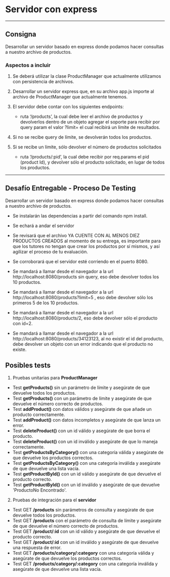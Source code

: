 

# Servidor con express
---

## Consigna

Desarrollar un servidor basado en express donde podamos hacer consultas a nuestro archivo de productos.

### Aspectos a incluir

1. Se deberá utilizar la clase ProductManager que actualmente utilizamos con persistencia de archivos. 

2. Desarrollar un servidor express que, en su archivo app.js importe al archivo de ProductManager que actualmente tenemos.

3. El servidor debe contar con los siguientes endpoints:
    * ruta ‘/products’, la cual debe leer el archivo de productos y devolverlos dentro de un objeto agregar el soporte para recibir por query param el valor ?limit= el cual recibirá un límite de resultados.

4. Si no se recibe query de límite, se devolverán todos los productos.

5. Si se recibe un límite, sólo devolver el número de productos solicitados
    * ruta ‘/products/:pid’, la cual debe recibir por req.params el pid (product Id), y devolver sólo el producto solicitado, en lugar de todos los productos. 

---

## Desafío Entregable - Proceso De Testing


Desarrollar un servidor basado en express donde podamos hacer consultas a nuestro archivo de productos.

* Se instalarán las dependencias a partir del comando npm install.

* Se echará a andar el servidor

* Se revisará que el archivo YA CUENTE CON AL MENOS DIEZ PRODUCTOS CREADOS al momento de su entrega, es importante para que los tutores no tengan que crear los productos por sí mismos, y así agilizar el proceso de tu evaluación.

* Se corroborará que el servidor esté corriendo en el puerto 8080.

* Se mandará a llamar desde el navegador a la url http://localhost:8080/products sin query, eso debe devolver todos los 10 productos.

* Se mandará a llamar desde el navegador a la url http://localhost:8080/products?limit=5 , eso debe devolver sólo los primeros 5 de los 10 productos.

* Se mandará a llamar desde el navegador a la url http://localhost:8080/products/2, eso debe devolver sólo el producto con id=2.

* Se mandará a llamar desde el navegador a la url http://localhost:8080/products/34123123, al no existir el id del producto, debe devolver un objeto con un error indicando que el producto no existe.

## Posibles tests

1. Pruebas unitarias para **ProductManager**
- Test **getProducts()** sin un parámetro de límite y asegúrate de que devuelve todos los productos.
- Test **getProducts()** con un parámetro de límite y asegúrate de que devuelve el número correcto de productos.
- Test **addProduct()** con datos válidos y asegúrate de que añade un producto correctamente.
- Test **addProduct()** con datos incompletos y asegúrate de que lanza un error.
- Test **deleteProduct()** con un id válido y asegúrate de que borra el producto.
- Test **deleteProduct()** con un id inválido y asegúrate de que lo maneja correctamente.
- Test **getProductsByCategory()** con una categoría válida y asegúrate de que devuelve los productos correctos.
- Test **getProductsByCategory()** con una categoría inválida y asegúrate de que devuelve una lista vacía.
- Test **getProductById()** con un id válido y asegúrate de que devuelve el producto correcto.
- Test **getProductById()** con un id inválido y asegúrate de que devuelve 'ProductoNo Encontrado'.

2. Pruebas de integración para el **servidor**
- Test GET **/products** sin parámetros de consulta y asegúrate de que devuelve todos los productos.
- Test GET **/products** con el parámetro de consulta de límite y asegúrate de que devuelve el número correcto de productos.
- Test GET **/product/:id** con un id válido y asegúrate de que devuelve el producto correcto.
- Test GET **/product/:id** con un id inválido y asegúrate de que devuelve una respuesta de error.
- Test GET **/products/category/:category** con una categoría válida y asegúrate de que devuelve los productos correctos.
- Test GET **/products/category/:category** con una categoría inválida y asegúrate de que devuelve una lista vacía.